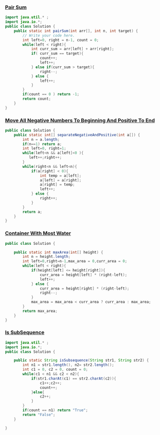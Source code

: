 ### [Pair Sum](https://www.codingninjas.com/studio/problems/pair-sum_1171154?utm_source=youtube&utm_medium=affiliate&utm_campaign=parikh_youtube&leftPanelTabValue=PROBLEM)


```java
import java.util.* ;
import java.io.*; 
public class Solution {
    public static int pairSum(int arr[], int n, int target) {
        // Write your code here.
        int left=0, right = n-1, count = 0;
        while(left < right){
            int curr_sum = arr[left] + arr[right];
            if( curr_sum == target){
                count++;
                left++;
            } else if(curr_sum > target){
                right--;
            } else {
                left++;
            }
        }
        if(count == 0 ) return -1;
        return count;
    }
}
```

### [Move All Negative Numbers To Beginning And Positive To End](https://www.codingninjas.com/studio/problems/move-all-negative-numbers-to-beginning-and-positive-to-end_1112620?utm_source=youtube&utm_medium=affiliate&utm_campaign=parikh_youtube&leftPanelTabValue=PROBLEM)


```java
public class Solution {
    public static int[] separateNegativeAndPositive(int a[]) {
        int n = a.length;
        if(n==1) return a;
        int left=0, right=1;
        while(left<n && a[left]<0 ){
           left++;right++;
        }
        while(right<n && left<n){
            if(a[right] < 0){
                int temp = a[left];
                a[left] = a[right];
                a[right] = temp;
                left++;
            } else {
                right++;
            }
        }
        return a;
    }
}
```


### [Container With Most Water](https://www.codingninjas.com/studio/problems/container-with-most-water_873860?utm_source=youtube&utm_medium=affiliate&utm_campaign=parikh_youtube&leftPanelTabValue=SUBMISSION)

```java
public class Solution {

	public static int maxArea(int[] height) {
	    int n = height.length;
		int left=0,right=n-1,max_area = 0,curr_area = 0;
		while(left < right){
			if(height[left] <= height[right]){
				curr_area = height[left] * (right-left);
				left++;
			} else {
				curr_area = height[right] * (right-left);
				right--; 
			}
			max_area = max_area < curr_area ? curr_area : max_area;
		}
		return max_area;
	}
}

```


### [Is SubSequence](https://www.codingninjas.com/studio/problems/is-subsequence_892991?utm_source=youtube&utm_medium=affiliate&utm_campaign=parikh_youtube&leftPanelTabValue=PROBLEM)


```java
import java.util.* ;
import java.io.*; 
public class Solution {

	public static String isSubsequence(String str1, String str2) {    
    	int n1 = str1.length(), n2= str2.length();
		int c1 = 0, c2 = 0, count = 0;
		while(c1 < n1 && c2 < n2){
			if(str1.charAt(c1) == str2.charAt(c2)){
				c1++;c2++;
				count++;
			}else{
				c2++;
			}
		}
		if(count == n1) return "True";
		return "False";
	}

}
```